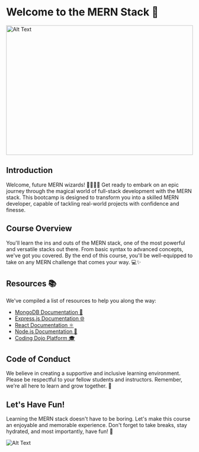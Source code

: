 # Welcome to the MERN Stack 🚀



<img src="https://thereadersea.com/wp-content/uploads/2023/05/mern-stack.png" alt="Alt Text" width="100%" height="350">

## Introduction
Welcome, future MERN wizards! 🧙‍♂️🧙‍♀️ Get ready to embark on an epic journey through the magical world of full-stack development with the MERN stack. This bootcamp is designed to transform you into a skilled MERN developer, capable of tackling real-world projects with confidence and finesse.

## Course Overview
You'll learn the ins and outs of the MERN stack, one of the most powerful and versatile stacks out there. From basic syntax to advanced concepts, we've got you covered. By the end of this course, you'll be well-equipped to take on any MERN challenge that comes your way. 💻✨

## Resources 📚
We've compiled a list of resources to help you along the way:
- [MongoDB Documentation 📖](https://docs.mongodb.com/)
- [Express.js Documentation 🌐](https://expressjs.com/)
- [React Documentation ⚛️](https://react.dev/)
- [Node.js Documentation 📘](https://nodejs.org/en/docs/)
- [Coding Dojo Platform 🎓](https://login.codingdojo.africa/dashboard)

## Code of Conduct
We believe in creating a supportive and inclusive learning environment. Please be respectful to your fellow students and instructors. Remember, we're all here to learn and grow together. 🌱

## Let's Have Fun!
Learning the MERN stack doesn't have to be boring. Let's make this course an enjoyable and memorable experience. Don't forget to take breaks, stay hydrated, and most importantly, have fun! 🎉

![Alt Text](https://i.pinimg.com/originals/81/17/8b/81178b47a8598f0c81c4799f2cdd4057.gif)

